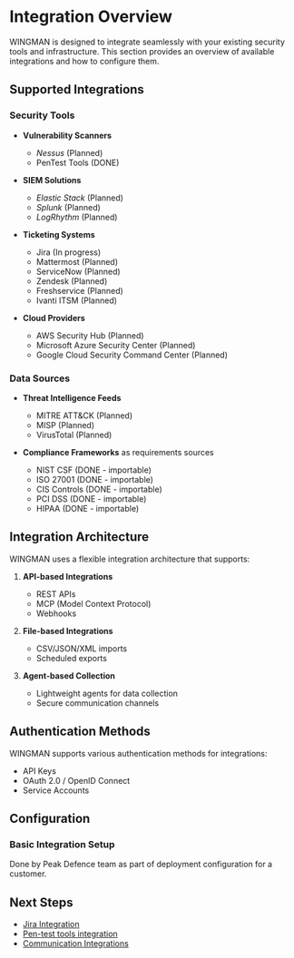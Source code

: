 # Integration Overview

WINGMAN is designed to integrate seamlessly with your existing security tools and infrastructure. This section provides an overview of available integrations and how to configure them.

## Supported Integrations

### Security Tools

- **Vulnerability Scanners**
  - *Nessus* (Planned)
  - PenTest Tools (DONE)

- **SIEM Solutions**
  - *Elastic Stack* (Planned)
  - *Splunk* (Planned)
  - *LogRhythm* (Planned)
  
- **Ticketing Systems**
  - Jira (In progress)
  - Mattermost (Planned)
  - ServiceNow (Planned)
  - Zendesk (Planned)
  - Freshservice (Planned)
  - Ivanti ITSM (Planned)

- **Cloud Providers**
  - AWS Security Hub (Planned)
  - Microsoft Azure Security Center (Planned)
  - Google Cloud Security Command Center (Planned)


### Data Sources

- **Threat Intelligence Feeds**
  - MITRE ATT&CK (Planned)
  - MISP (Planned)
  - VirusTotal (Planned)

- **Compliance Frameworks** as requirements sources
  - NIST CSF (DONE - importable)
  - ISO 27001 (DONE - importable)
  - CIS Controls (DONE - importable)
  - PCI DSS (DONE - importable)
  - HIPAA (DONE - importable)

## Integration Architecture

WINGMAN uses a flexible integration architecture that supports:

1. **API-based Integrations**
   - REST APIs
   - MCP (Model Context Protocol)
   - Webhooks

2. **File-based Integrations**
   - CSV/JSON/XML imports
   - Scheduled exports

3. **Agent-based Collection**
   - Lightweight agents for data collection
   - Secure communication channels

## Authentication Methods

WINGMAN supports various authentication methods for integrations:

- API Keys
- OAuth 2.0 / OpenID Connect
- Service Accounts


## Configuration

### Basic Integration Setup

Done by Peak Defence team as part of deployment configuration for a customer.


## Next Steps

- [Jira Integration](jira.md)
- [Pen-test tools integration](pen-test-tools.md)
- [Communication Integrations](communication.md)
